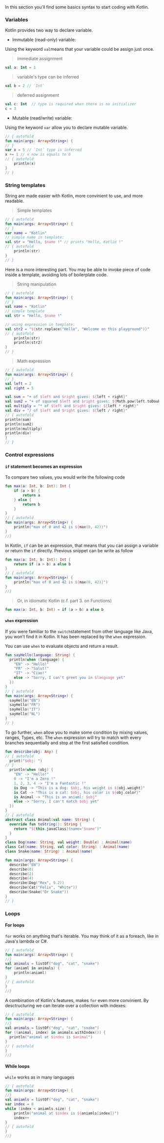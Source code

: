 In this section you'll find some basics syntax to start coding with Kotlin.

### Variables

Kotlin provides two way to declare variable.

- Immutable (read-only) variable:

Using the keyword `val`means that your variable could be assign just once.

>immediate assignment

``` kotlin
val a: Int = 1
```

>variable's type can be inferred

``` kotlin
val b = 2 // `Int`
```

>deferred assignment

``` kotlin
val c: Int  // type is required when there is no initializer
c = 3
```

- Mutable (read/write) variable:

Using the keyword `var` allow you to declare mutable variable.

``` kotlin runnable
// { autofold
fun main(args: Array<String>) {
// }
var x = 5 // `Int` type is inferred
x += 1 // x now is equals to 6
// { autofold
    println(x)
}
// }
```

### String templates

String are made easier with Kotlin, more convinient to use, and more readable.

> Simple templates

``` kotlin runnable
// { autofold
fun main(args: Array<String>) {
// }
var name = "Kotlin"
// simple name in template:
val str = "Hello, $name !" // prints "Hello, Kotlin !"
// { autofold
    println(str)
}
// }
```

Here is a more interesting part. You may be able to invoke piece of code inside a template, avoiding lots of boilerplate code.

>String manipulation

``` kotlin runnable
// { autofold
fun main(args: Array<String>) {
// }
val name = "Kotlin"
// simple template
val str = "Hello, $name !"

// using expression in template:
val str2 = "${str.replace("Hello", "Welcome on this playground")}"
// { autofold
    println(str)
    println(str2)
}
// }
```

>Math expression

``` kotlin runnable
// { autofold
fun main(args: Array<String>) {
// }
val left = 2
val right = 5

val sum = "+ of $left and $right gives: ${left + right}"
val sum2 = "+ of squared $left and $right gives: ${Math.pow(left.toDouble(), 2.0) + Math.pow(right.toDouble(), 2.0)}"
val multiply = "* of $left and $right gives: ${left * right}"
val div = "/ of $left and $right gives: ${left / right}"
// { autofold
println(sum)
println(sum2)
println(multiply)
println(div)
}
// }
```

### Control expressions

#### `if` statement becomes an expression

To compare two values, you would write the following code

``` kotlin runnable
fun max(a: Int, b: Int): Int {
    if (a > b) {
        return a
    } else {
        return b
    }
}
// { autofold
fun main(args: Array<String>) {
    println("max of 0 and 42 is ${max(0, 42)}")
}
//}
```

In Kotlin, `if` can be an expression, that means that you can assign a variable or return the `if` directly. Previous snippet can be write as follow

``` kotlin runnable
fun max(a: Int, b: Int): Int {
    return if (a > b) a else b
}
// { autofold
fun main(args: Array<String>) {
    println("max of 0 and 42 is ${max(0, 42)}")
}
//}
```

> Or, in idiomatic Kotlin (c.f. part 3. on Functions)

``` kotlin
fun max(a: Int, b: Int) = if (a > b) a else b
```

#### `when` expression

If you were familiar to the `switch`statement from other language like Java, you won't find it in Kotlin. It has been replaced by the `when` expression.

You can use `when` to evaluate objects and return a result.

```kotlin runnable
fun sayHello(language: String) {
  println(when (language) {
    "EN" -> "Hello!"
    "FR" -> "Salut!"
    "IT" -> "Ciao!"
    else -> "Sorry, I can't greet you in $language yet"
  })
}
// { autofold
fun main(args: Array<String>) {
  sayHello("EN")
  sayHello("FR")
  sayHello("IT")
  sayHello("NL")
}
// }
```

To go further, `when` allow you to make some condition by mixing values, ranges, Types, etc. The `when` expression will try to match with every branches sequentially and stop at the first satisfied condition.

``` kotlin runnable
fun describe(obj: Any) {
// { autofold
  print("$obj: ")
// }
  println(when (obj) {
    "EN" -> "Hello!"
    0 -> "I'm a Zero !"
    1, 2, 3, 4 -> "I'm a Fantastic !"
    is Dog -> "This is a dog: $obj, his weight is ${obj.weight}"
    is Cat -> "This is a cat: $obj, his color is ${obj.color}"
    is Animal -> "This is an aniaml: $obj"
    else -> "Sorry, I can't match $obj yet"
  })
}
// { autofold
abstract class Animal(val name: String) {
  override fun toString(): String {
    return "${this.javaClass}(name='$name')"
  }
}
class Dog(name: String, val weight: Double) : Animal(name)
class Cat(name: String, val color: String) : Animal(name)
class Snake(name: String) : Animal(name)

fun main(args: Array<String>) {
  describe("EN")
  describe(0)
  describe(2)
  describe(4)
  describe(Dog("Rex", 9.2))
  describe(Cat("Felix", "White"))
  describe(Snake("Dr Snake"))
}
// }
```

### Loops

#### For loops

`for` works on anything that's iterable. You may think of it as a foreach, like in Java's lambda or C#.

``` kotlin runnable
// { autofold
fun main(args: Array<String>) {
//}
val animals = listOf("dog", "cat", "snake")
for (aniaml in animals) {
    println(aniaml)
}
// { autofold
}
//}
```

A combination of Kotlin's features, makes `for` even more convinient. By desctructuring we can iterate over a collection with indexes:

``` kotlin runnable
// { autofold
fun main(args: Array<String>) {
//}
val animals = listOf("dog", "cat", "snake")
for ((animal, index) in animals.withIndex()) {
  println("animal at $index is $animal")
}
// { autofold
}
//}
```

#### While loops

`while` works as in many languages

``` kotlin runnable
// { autofold
fun main(args: Array<String>) {
//}
val aniamls = listOf("dog", "cat", "snake")
var index = 0
while (index < aniamls.size) {
    println("animal at $index is ${aniamls[index]}")
    index++
}
// { autofold
}
//}
```